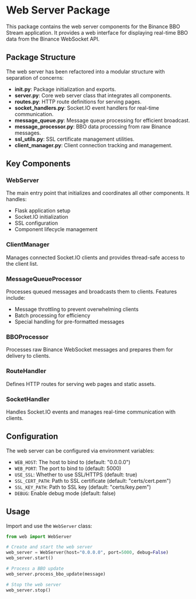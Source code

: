 # Web Server Package

This package contains the web server components for the Binance BBO Stream application. It provides a web interface for displaying real-time BBO data from the Binance WebSocket API.

## Package Structure

The web server has been refactored into a modular structure with separation of concerns:

- **__init__.py**: Package initialization and exports.
- **server.py**: Core web server class that integrates all components.
- **routes.py**: HTTP route definitions for serving pages.
- **socket_handlers.py**: Socket.IO event handlers for real-time communication.
- **message_queue.py**: Message queue processing for efficient broadcast.
- **message_processor.py**: BBO data processing from raw Binance messages.
- **ssl_utils.py**: SSL certificate management utilities.
- **client_manager.py**: Client connection tracking and management.

## Key Components

### WebServer

The main entry point that initializes and coordinates all other components. It handles:
- Flask application setup
- Socket.IO initialization
- SSL configuration
- Component lifecycle management

### ClientManager

Manages connected Socket.IO clients and provides thread-safe access to the client list.

### MessageQueueProcessor

Processes queued messages and broadcasts them to clients. Features include:
- Message throttling to prevent overwhelming clients
- Batch processing for efficiency
- Special handling for pre-formatted messages

### BBOProcessor

Processes raw Binance WebSocket messages and prepares them for delivery to clients.

### RouteHandler

Defines HTTP routes for serving web pages and static assets.

### SocketHandler

Handles Socket.IO events and manages real-time communication with clients.

## Configuration

The web server can be configured via environment variables:

- `WEB_HOST`: The host to bind to (default: "0.0.0.0")
- `WEB_PORT`: The port to bind to (default: 5000)
- `USE_SSL`: Whether to use SSL/HTTPS (default: true)
- `SSL_CERT_PATH`: Path to SSL certificate (default: "certs/cert.pem")
- `SSL_KEY_PATH`: Path to SSL key (default: "certs/key.pem")
- `DEBUG`: Enable debug mode (default: false)

## Usage

Import and use the `WebServer` class:

```python
from web import WebServer

# Create and start the web server
web_server = WebServer(host="0.0.0.0", port=5000, debug=False)
web_server.start()

# Process a BBO update
web_server.process_bbo_update(message)

# Stop the web server
web_server.stop()
```
